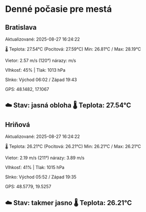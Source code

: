 ﻿# Denné počasie pre mestá

## Bratislava
Aktualizované: 2025-08-27 16:24:22

🌡️ Teplota: 27.54°C 
(Pocitová: 27.59°C)
Min: 26.81°C / Max: 28.19°C

Vietor: 2.57 m/s    (120°) 
nárazy:  m/s

Vlhkosť: 45% | Tlak: 1013 hPa

Slnko: Východ 06:02 / Západ 19:43

GPS: 48.1482, 17.1067

☁️ Stav: jasná obloha        🌡️ Teplota: 27.54°C
---

## Hriňová
Aktualizované: 2025-08-27 16:24:22

🌡️ Teplota: 26.21°C 
(Pocitová: 26.21°C)
Min: 26.21°C / Max: 26.21°C

Vietor: 2.19 m/s (211°)
nárazy: 3.89 m/s

Vlhkosť: 41% | Tlak: 1015 hPa

Slnko: Východ 05:52 / Západ 19:35

GPS: 48.5779, 19.5257

☁️ Stav: takmer jasno        🌡️ Teplota: 26.21°C
---
